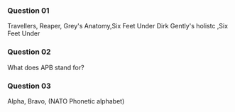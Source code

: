 

### Question 01
Travellers, Reaper, Grey's Anatomy,Six Feet Under
Dirk Gently's holistc ,Six Feet Under

### Question 02

What does APB stand for?

### Question 03

Alpha, Bravo, 
(NATO Phonetic alphabet)
